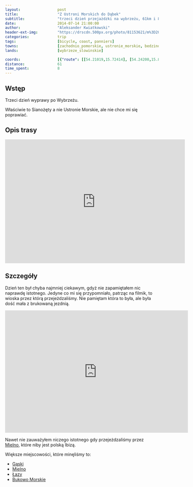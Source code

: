 ```yaml
---
layout:                 post
title:                  "Z Ustroni Morskich do Dąbek"
subtitle:               "trzeci dzień przejażdzki na wybrzeżu, 61km i 8 godzin an rowerze"
date:                   2014-07-14 21:00:00
author:                 "Aleksander Kwiatkowski"
header-ext-img:         "https://drscdn.500px.org/photo/81153621/m%3D2048/c1b679ecaf08b6997078590d2498d8c6"
categories:             trip
tags:                   [bicycle, coast, panniers]
towns:                  [zachodnio_pomorskie, ustronie_morskie, bedzino, mielno, sianow, darlowo]
lands:                  [wybrzeze_slowinskie]

coords:                 [{"route": [[54.21019,15.72414], [54.24200,15.87383], [54.25875,16.05648], [54.30685,16.19672], [54.28281,16.21835], [54.29213,16.27311], [54.35570,16.33525], [54.37930,16.31946], [54.38830,16.33113]], "type": "bicycle"}]
distance:               61
time_spent:             8
---
```


[wiki-mielno]:   https://pl.wikipedia.org/wiki/Mielno
[wiki-gaski]:    https://pl.wikipedia.org/wiki/G%C4%85ski_(powiat_koszali%C5%84ski)
[wiki-lazy]:     https://pl.wikipedia.org/wiki/%C5%81azy_(powiat_koszali%C5%84ski)
[wiki-bukowo]:   https://pl.wikipedia.org/wiki/Bukowo_Morskie

[vimeo]:         https://vimeo.com/105007388

Wstęp
-----

Trzeci dzień wyprawy po Wybrzeżu.

Właściwie to Sianożęty a nie Ustronie Morskie, ale nie chce mi się poprawiać.

Opis trasy
----------

<iframe height='405' width='590' frameborder='0' allowtransparency='true' scrolling='no' src='https://www.strava.com/activities/166527501/embed/4c8d71cbd067048608a5dd88c789925ba1ade3cb'></iframe>

Szczegóły
---------

Dzień ten był chyba najmniej ciekawym, gdyż nie zapamiętałem nic naprawdę istotnego.
Jedyne co mi się przypomniało, patrząc na filmik, to wioska przez którą przejeżdzaliśmy.
Nie pamiętam która to była, ale była dość mała z brukowaną jezdnią.

<div class="vimeo"><iframe src='http://player.vimeo.com/video/105007388' width="600" height="400" frameborder="0" webkitAllowFullScreen mozallowfullscreen allowFullScreen> </iframe></div>

Nawet nie zauważyłem niczego istotnego gdy przejeżdzaliśmy przez [Mielno][wiki-mielno], które
niby jest polską Ibizą.

Większe miejscowości, które minęliśmy to:

* [Gąski][wiki-gaski]
* [Mielno][wiki-mielno]
* [Łazy][wiki-lazy]
* [Bukowo Morskie][wiki-bukowo]
